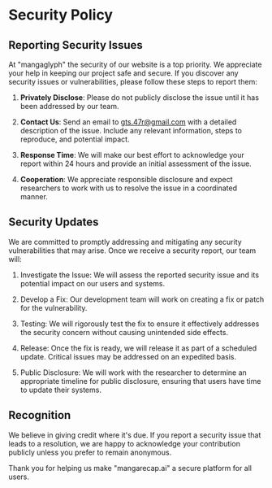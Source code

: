 # Security Policy

## Reporting Security Issues

At "mangaglyph" the security of our website is a top priority. We appreciate your help in keeping our project safe and secure. If you discover any security issues or vulnerabilities, please follow these steps to report them:

1. **Privately Disclose**: Please do not publicly disclose the issue until it has been addressed by our team.

2. **Contact Us**: Send an email to [gts.47r@gmail.com](mailto:security@gts.47r@gmail.com) with a detailed description of the issue. Include any relevant information, steps to reproduce, and potential impact.

3. **Response Time**: We will make our best effort to acknowledge your report within 24 hours and provide an initial assessment of the issue.

4. **Cooperation**: We appreciate responsible disclosure and expect researchers to work with us to resolve the issue in a coordinated manner.

## Security Updates

We are committed to promptly addressing and mitigating any security vulnerabilities that may arise. Once we receive a security report, our team will:

1. Investigate the Issue: We will assess the reported security issue and its potential impact on our users and systems.

2. Develop a Fix: Our development team will work on creating a fix or patch for the vulnerability.

3. Testing: We will rigorously test the fix to ensure it effectively addresses the security concern without causing unintended side effects.

4. Release: Once the fix is ready, we will release it as part of a scheduled update. Critical issues may be addressed on an expedited basis.

5. Public Disclosure: We will work with the researcher to determine an appropriate timeline for public disclosure, ensuring that users have time to update their systems.

## Recognition

We believe in giving credit where it's due. If you report a security issue that leads to a resolution, we are happy to acknowledge your contribution publicly unless you prefer to remain anonymous.

Thank you for helping us make "mangarecap.ai" a secure platform for all users.
